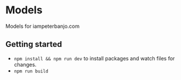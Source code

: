 # Models

Models for iampeterbanjo.com

## Getting started

- `npm install && npm run dev` to install packages and watch files for changes.
- `npm run build`
